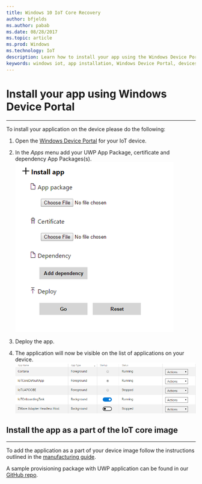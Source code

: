 ```yaml
---
title: Windows 10 IoT Core Recovery
author: bfjelds
ms.author: pabab
ms.date: 08/28/2017
ms.topic: article
ms.prod: Windows
ms.technology: IoT
description: Learn how to install your app using the Windows Device Portal.
keywords: windows iot, app installation, Windows Device Portal, devices
---
```


# Install your app using Windows Device Portal
___

To install your application on the device please do the following:

1. Open the [Windows Device Portal](https://developer.microsoft.com/en-us/windows/iot/docs/deviceportal) for your IoT device.

2. In the *Apps* menu add your UWP App Package, certificate and dependency App Packages(s).
 ![Install App](../media/AppInstaller/InstallApp.png)

3. Deploy the app.

4. The application will now be visible on the list of applications on your device.
 ![App List](../media/AppInstaller/AppList.png)


## Install the app as a part of the IoT core image   
___

To add the application as a part of your device image follow the instructions outlined in the [manufacturing guide](https://msdn.microsoft.com/en-us/windows/hardware/commercialize/manufacture/iot/deploy-your-app-with-a-standard-board).

A sample provisioning package with UWP application can be found in our [GitHub repo](https://github.com/ms-iot/iot-adk-addonkit/tree/develop/Source-arm/Packages/Appx.Main).
